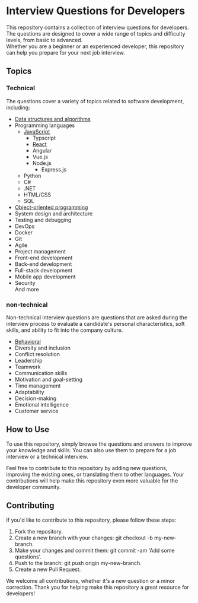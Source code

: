 # Interview Questions for Developers
This repository contains a collection of interview questions for developers. The questions are designed to cover a wide range of topics and difficulty levels, from basic to advanced.  
Whether you are a beginner or an experienced developer, this repository can help you prepare for your next job interview.

## Topics
### Technical
The questions cover a variety of topics related to software development, including:
- [Data structures and algorithms](https://github.com/valakhosravi/Interview-Questions-Answers/blob/test/Technical/Data%20structures%20and%20algorithms.md)  
- Programming languages
  - [JavaScript](https://github.com/valakhosravi/Interview-Questions-Answers/tree/test/Technical/Programming%20languages/JavaScript)
    - Typscript
    - [React](https://github.com/valakhosravi/Interview-Questions-Answers/blob/test/Technical/Programming%20languages/JavaScript/React.md)
    - Angular
    - Vue.js
    - Node.js
      - Express.js
  - Python
  - C#
  - .NET
  - HTML/CSS
  - SQL
- [Object-oriented programming](https://github.com/valakhosravi/Interview-Questions-Answers/blob/test/Technical/Object-oriented%20programming.md)  
- System design and architecture  
- Testing and debugging  
- DevOps
- Docker
- Git
- Agile
- Project management
- Front-end development
- Back-end development
- Full-stack development
- Mobile app development
- Security  
And more  
### non-technical
Non-technical interview questions are questions that are asked during the interview process to evaluate a candidate's personal characteristics, soft skills, and ability to fit into the company culture.
- [Behavioral](https://github.com/valakhosravi/Interview-Questions-Answers/blob/test/Non-technical/Behavioral.md)
- Diversity and inclusion
- Conflict resolution
- Leadership
- Teamwork
- Communication skills
- Motivation and goal-setting
- Time management
- Adaptability
- Decision-making
- Emotional intelligence
- Customer service
## How to Use
To use this repository, simply browse the questions and answers to improve your knowledge and skills. You can also use them to prepare for a job interview or a technical interview.

Feel free to contribute to this repository by adding new questions, improving the existing ones, or translating them to other languages. Your contributions will help make this repository even more valuable for the developer community.

## Contributing
If you'd like to contribute to this repository, please follow these steps:

1. Fork the repository.
2. Create a new branch with your changes: git checkout -b my-new-branch.
3. Make your changes and commit them: git commit -am 'Add some questions'.
4. Push to the branch: git push origin my-new-branch.
5. Create a new Pull Request.  

We welcome all contributions, whether it's a new question or a minor correction. Thank you for helping make this repository a great resource for developers!
